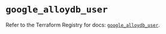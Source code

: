 # `google_alloydb_user`

Refer to the Terraform Registry for docs: [`google_alloydb_user`](https://registry.terraform.io/providers/hashicorp/google/6.25.0/docs/resources/alloydb_user).
